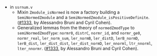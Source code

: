 - in `ssrnum.v`
  + Mixin `Zmodule_isNormed` is now a factory building a
    `SemiNormedZmodule` and a `SemiNormedZmodule_isPositiveDefinite`.
    ([#1333](https://github.com/math-comp/math-comp/pull/1333),
    by  Alessandro Bruni and Cyril Cohen).
  + Generalized lemmas from the theory of `normedZmodType` to
    `semiNormedZmodType`: `normr0`, `distrC`, `normr_id`, and
    `normr_ge0`, `normr_real`, `ler_norm_sum`, `ler_normB`,
    `ler_distD`, `lerB_normD`, `lerB_dist`, `ler_dist_dist`,
    `ler_dist_normD`, `ler_nnorml`, `ltr_nnorml`, `lter_nnormr`.
    ([#1333](https://github.com/math-comp/math-comp/pull/1333),
    by Alessandro Bruni and Cyril Cohen).
